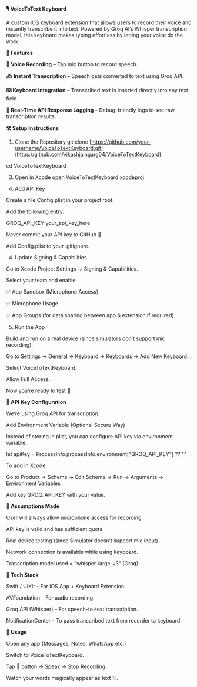 **🎙️ VoiceToText Keyboard**

A custom iOS keyboard extension that allows users to record their voice and instantly transcribe it into text.
Powered by Groq AI’s Whisper transcription model, this keyboard makes typing effortless by letting your voice do the work.

__🚀 Features__

**🎤 Voice Recording** – Tap mic button to record speech.

**✍️ Instant Transcription** – Speech gets converted to text using Groq API.

**⌨️ Keyboard Integration** – Transcribed text is inserted directly into any text field.

**📡 Real-Time API Response Logging** – Debug-friendly logs to see raw transcription results.

**🛠️ Setup Instructions**

1. Clone the Repository
git clone [https://github.com/your-username/VoiceToTextKeyboard.git](https://github.com/vikashjaingarg04/VoiceToTextKeyboard)

cd VoiceToTextKeyboard

3. Open in Xcode
open VoiceToTextKeyboard.xcodeproj

4. Add API Key

Create a file Config.plist in your project root.

Add the following entry:

<dict>
   <key>GROQ_API_KEY</key>
   <string>your_api_key_here</string>
</dict>


Never commit your API key to GitHub 🚫.

Add Config.plist to your .gitignore.

4. Update Signing & Capabilities

Go to Xcode Project Settings → Signing & Capabilities.

Select your team and enable:

✅ App Sandbox (Microphone Access)

✅ Microphone Usage

✅ App Groups (for data sharing between app & extension if required)

5. Run the App

Build and run on a real device (since simulators don’t support mic recording).

Go to Settings → General → Keyboard → Keyboards → Add New Keyboard…

Select VoiceToTextKeyboard.

Allow Full Access.

Now you’re ready to test 🎉

**🔑 API Key Configuration**

We’re using Groq API for transcription.

Add Environment Variable (Optional Secure Way)

Instead of storing in plist, you can configure API key via environment variable:

let apiKey = ProcessInfo.processInfo.environment["GROQ_API_KEY"] ?? ""


To add in Xcode:

Go to Product → Scheme → Edit Scheme → Run → Arguments → Environment Variables

Add key GROQ_API_KEY with your value.

**📌 Assumptions Made**

User will always allow microphone access for recording.

API key is valid and has sufficient quota.

Real device testing (since Simulator doesn’t support mic input).

Network connection is available while using keyboard.

Transcription model used = "whisper-large-v3" (Groq).

**🧩 Tech Stack**

Swift / UIKit – For iOS App + Keyboard Extension.

AVFoundation – For audio recording.

Groq API (Whisper) – For speech-to-text transcription.

NotificationCenter – To pass transcribed text from recorder to keyboard.

**🎯 Usage**

Open any app (Messages, Notes, WhatsApp etc.)

Switch to VoiceToTextKeyboard.

Tap 🎤 button → Speak → Stop Recording.

Watch your words magically appear as text ✨.
